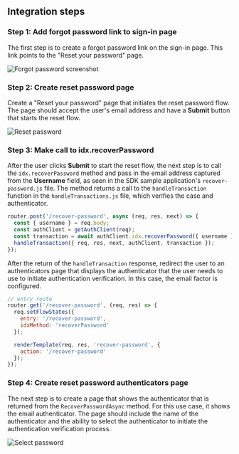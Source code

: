 ## Integration steps

### Step 1: Add forgot password link to sign-in page

The first step is to create a forgot password link on the sign-in page. This link points to the "Reset your password" page.

<div class="common-image-format">

![Forgot password screenshot](/img/oie-embedded-sdk/oie-embedded-sdk-use-case-pwd-recovery-screenshot-forgot.png
 "Forgot password screenshot")

</div>

### Step 2: Create reset password page

Create a "Reset your password" page that initiates the reset password flow. The page should accept the user's email address and have a **Submit** button that starts the reset flow.

<div class="common-image-format">

![Reset password](/img/oie-embedded-sdk/oie-embedded-sdk-use-case-pwd-recovery-screenshot-reset.png
 "Reset password")

</div>

### Step 3: Make call to idx.recoverPassword

After the user clicks **Submit** to start the reset flow, the next step is to call the `idx.recoverPassword` method and pass in the email address captured from the **Username** field, as seen in the SDK sample application's `recover-password.js` file. The method returns a call to the `handleTransaction` function in the `handleTransactions.js` file, which verifies the case and authenticator.

```JavaScript
router.post('/recover-password', async (req, res, next) => {
  const { username } = req.body;
  const authClient = getAuthClient(req);
  const transaction = await authClient.idx.recoverPassword({ username });
  handleTransaction({ req, res, next, authClient, transaction });
});
```

After the return of the `handleTransaction` response, redirect the user to an authenticators page that displays the authenticator that the user needs to use to initiate authentication verification. In this case, the email factor is configured.

```JavaScript
// entry route
router.get('/recover-password', (req, res) => {
  req.setFlowStates({
    entry: '/recover-password',
    idxMethod: 'recoverPassword'
  });

  renderTemplate(req, res, 'recover-password', {
    action: '/recover-password'
  });
});
```

### Step 4: Create reset password authenticators page

The next step is to create a page that shows the authenticator that is returned from
the `RecoverPasswordAsync` method. For this use case, it shows the email authenticator.
The page should include the name of the authenticator and the ability to select the
authenticator to initiate the authentication verification process.

<div class="common-image-format">

![Select password](/img/oie-embedded-sdk/oie-embedded-sdk-use-case-pwd-recovery-screenshot-choose-auth.png
 "Select password")

</div>
